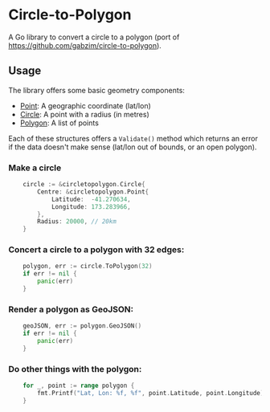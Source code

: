 Circle-to-Polygon
=================

A Go library to convert a circle to a polygon (port of https://github.com/gabzim/circle-to-polygon).


Usage
-----

The library offers some basic geometry components:

- [Point](point.go): A geographic coordinate (lat/lon)
- [Circle](circle.go): A point with a radius (in metres)
- [Polygon](polygon.go): A list of points

Each of these structures offers a `Validate()` method which returns an error if the data doesn't make sense (lat/lon out of bounds, or an open polygon).


### Make a circle

```go
    circle := &circletopolygon.Circle{
        Centre: &circletopolygon.Point{
            Latitude:  -41.270634,
            Longitude: 173.283966,
        },
        Radius: 20000, // 20km
    }
```


### Concert a circle to a polygon with 32 edges:

```go
    polygon, err := circle.ToPolygon(32)
    if err != nil {
        panic(err)
    }
```


### Render a polygon as GeoJSON:

```go
    geoJSON, err := polygon.GeoJSON()
    if err != nil {
        panic(err)
    }
```


### Do other things with the polygon:

```go
    for _, point := range polygon {
        fmt.Printf("Lat, Lon: %f, %f", point.Latitude, point.Longitude)
    }
```
